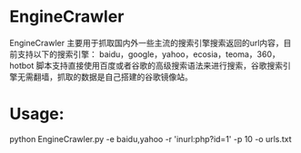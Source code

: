 # EngineCrawler
EngineCrawler 主要用于抓取国内外一些主流的搜索引擎搜索返回的url内容，目前支持以下的搜索引擎：
baidu，google，yahoo，ecosia，teoma，360，hotbot
脚本支持直接使用百度或者谷歌的高级搜索语法来进行搜索，谷歌搜索引擎无需翻墙，抓取的数据是自己搭建的谷歌镜像站。


# Usage:
python EngineCrawler.py -e baidu,yahoo -r 'inurl:php?id=1' -p 10 -o
urls.txt
